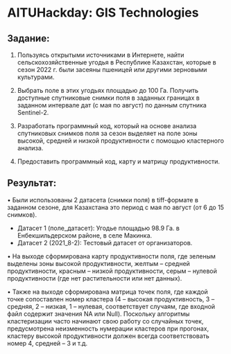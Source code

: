 # AITUHackday: GIS Technologies

## Задание:
1. Пользуясь открытыми источниками в Интернете, найти сельскохозяйственные угодья в Республике Казахстан, которые в сезон 2022 г. были засеяны пшеницей или другими зерновыми культурами.

2. Выбрать поле в этих угодьях площадью до 100 Га. Получить доступные спутниковые снимки поля в заданных границах в заданном интервале дат (с мая по август) по данным спутника Sentinel-2.

3. Разработать программный код, который на основе анализа спутниковых снимков поля за сезон выделяет на поле зоны высокой, средней и низкой продуктивности с помощью кластерного анализа.

4. Предоставить программный код, карту и матрицу продуктивности.

## Результат:
• Были использованы 2 датасета (снимки поля) в tiff-формате в заданном сезоне, для Казахстана это период с мая по август (от 6 до 15 снимков).
- Датасет 1 (поле_датасет): Угодье площадью 98.9 Га. в Енбекшильдерском районе, в селе Макинка.
- Датасет 2 (2021_8-2): Тестовый датасет от организаторов.

• На выходе сформирована карту продуктивности поля, где зеленым выделены зоны высокой
продуктивности, желтым – средней продуктивности, красным – низкой продуктивности, серым – нулевой
продуктивности (где нет растительности или нет данных).

• Также на выходе сформирована матрица точек поля, где каждой точке сопоставлен номер
кластера (4 – высокая продуктивность, 3 – средняя, 2 – низкая, 1 – нулевая, соответствует случаям, где
входной файл содержит значения NA или Null). Поскольку алгоритмы кластеризации часто начинают свою
работу со случайных точек, предусмотрена неизменность нумерации кластеров при прогонах,
кластеру высокой продуктивности должен всегда соответствовать номер 4, средней – 3 и т.д.
